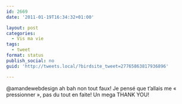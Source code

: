 ```yaml
---
id: 2669
date: '2011-01-19T16:34:32+01:00'

layout: post
categories:
  - Vis ma vie
tags:
  - tweet
format: status
publish_social: no
guid: 'http://tweets.local/?birdsite_tweet=27765863817936896'

---
```


@amandewebdesign ah bah non tout faux! Je pensé que t’allais me « pressionner », pas du tout en faite! Un mega THANK YOU!
